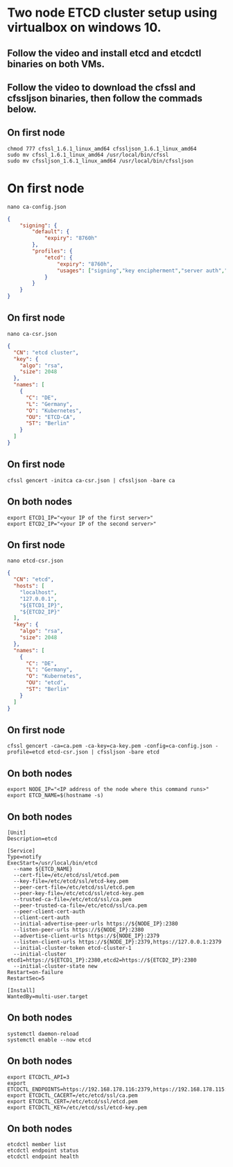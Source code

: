 # Two node ETCD cluster setup using virtualbox on windows 10.

## Follow the video and install etcd and etcdctl binaries on both VMs.

## Follow the video to download the cfssl and cfssljson binaries, then follow the commads below.

## On first node

```
chmod 777 cfssl_1.6.1_linux_amd64 cfssljson_1.6.1_linux_amd64
sudo mv cfssl_1.6.1_linux_amd64 /usr/local/bin/cfssl
sudo mv cfssljson_1.6.1_linux_amd64 /usr/local/bin/cfssljson
```

# On first node
```
nano ca-config.json
```

```json
{
    "signing": {
        "default": {
            "expiry": "8760h"
        },
        "profiles": {
            "etcd": {
                "expiry": "8760h",
                "usages": ["signing","key encipherment","server auth","client auth"]
            }
        }
    }
}
```

## On first node
```
nano ca-csr.json
```

```json
{
  "CN": "etcd cluster",
  "key": {
    "algo": "rsa",
    "size": 2048
  },
  "names": [
    {
      "C": "DE",
      "L": "Germany",
      "O": "Kubernetes",
      "OU": "ETCD-CA",
      "ST": "Berlin"
    }
  ]
}
```

## On first node
```
cfssl gencert -initca ca-csr.json | cfssljson -bare ca
```


## On both nodes
```
export ETCD1_IP="<your IP of the first server>"
export ETCD2_IP="<your IP of the second server>"
```

## On first node
```
nano etcd-csr.json
```

```json
{
  "CN": "etcd",
  "hosts": [
    "localhost",
    "127.0.0.1",
    "${ETCD1_IP}",
    "${ETCD2_IP}"
  ],
  "key": {
    "algo": "rsa",
    "size": 2048
  },
  "names": [
    {
      "C": "DE",
      "L": "Germany",
      "O": "Kubernetes",
      "OU": "etcd",
      "ST": "Berlin"
    }
  ]
}
```

## On first node
```
cfssl gencert -ca=ca.pem -ca-key=ca-key.pem -config=ca-config.json -profile=etcd etcd-csr.json | cfssljson -bare etcd
```


## On both nodes
```
export NODE_IP="<IP address of the node where this command runs>"
export ETCD_NAME=$(hostname -s)
```

## On both nodes
```
[Unit]
Description=etcd

[Service]
Type=notify
ExecStart=/usr/local/bin/etcd
  --name ${ETCD_NAME}
  --cert-file=/etc/etcd/ssl/etcd.pem
  --key-file=/etc/etcd/ssl/etcd-key.pem
  --peer-cert-file=/etc/etcd/ssl/etcd.pem
  --peer-key-file=/etc/etcd/ssl/etcd-key.pem
  --trusted-ca-file=/etc/etcd/ssl/ca.pem
  --peer-trusted-ca-file=/etc/etcd/ssl/ca.pem
  --peer-client-cert-auth
  --client-cert-auth
  --initial-advertise-peer-urls https://${NODE_IP}:2380
  --listen-peer-urls https://${NODE_IP}:2380
  --advertise-client-urls https://${NODE_IP}:2379
  --listen-client-urls https://${NODE_IP}:2379,https://127.0.0.1:2379
  --initial-cluster-token etcd-cluster-1
  --initial-cluster etcd1=https://${ETCD1_IP}:2380,etcd2=https://${ETCD2_IP}:2380
  --initial-cluster-state new
Restart=on-failure
RestartSec=5

[Install]
WantedBy=multi-user.target

```
  
## On both nodes
```
systemctl daemon-reload
systemctl enable --now etcd
```

## On both nodes
```
export ETCDCTL_API=3 
export ETCDCTL_ENDPOINTS=https://192.168.178.116:2379,https://192.168.178.115:2379
export ETCDCTL_CACERT=/etc/etcd/ssl/ca.pem
export ETCDCTL_CERT=/etc/etcd/ssl/etcd.pem
export ETCDCTL_KEY=/etc/etcd/ssl/etcd-key.pem
```


## On both nodes
```
etcdctl member list
etcdctl endpoint status
etcdctl endpoint health
```
